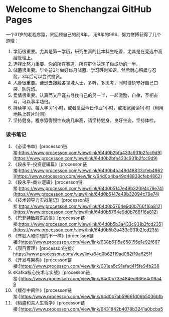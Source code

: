 # Welcome to Shenchangzai GitHub Pages

一个31岁的老程序猿，来回顾自己的前8年。 用8年的996、努力拼搏获得了几个道理：

1. 学历很重要。尤其是第一学历，研究生真的比本科生吃香，尤其是在竞选中高层管理上。
2. 选择比努力重要。你的所在赛道，所在群体决定了你成功的一半。
3. 储蓄很重要。毕业前3年做好每月储蓄、学习理财知识，然后耐心积累与忍耐，3年后可以尝试投资。
4. 人脉很重要。谦逊去接触各领域人士，多听，多思考，同时谨慎守好自己口袋，防忽悠。
5. 爱情很重要。认真而又严谨去寻找自己的另一半，一起激励，自律，互相奋斗，可以事半功倍。
6. 持续学习。每人学习1小时，或者复盘今日作业1小时，或拓宽阅读1小时（利用地铁上碎片时间）
7. 坚持健身。程序猿得慢性疾病几率高，请坚持健身，良好坐姿，坚持体检。


### 读书笔记

1. 《必读书单》[processon链接:https://www.processon.com/view/link/64d0b2bfa433c931b2fcc9d9](https://www.processon.com/view/link/64d0b2bfa433c931b2fcc9d9)
2. 《段永平-投资逻辑篇》[processon链接:https://www.processon.com/view/link/64d0b4ba49d48833cfeb4862](https://www.processon.com/view/link/64d0b4ba49d48833cfeb4862)
3. 《段永平-商业逻辑》[processon链接:https://www.processon.com/view/link/64d0b5147e49b32094c78e74](https://www.processon.com/view/link/64d0b5147e49b32094c78e74)
4. 《技术领导力实战笔记》[processon链接:https://www.processon.com/view/link/64d0b5764e9d0b766f16a812](https://www.processon.com/view/link/64d0b5764e9d0b766f16a812)
5. 《巴菲特致股东的信》[processon链接:https://www.processon.com/view/link/64d0b5b3a433c931b2fcd235](https://www.processon.com/view/link/64d0b5b3a433c931b2fcd235)
6. 《有钱人和你想的不一样》[processon链接:]https://www.processon.com/view/link/638b6115e658155d1e92f667
7. 《项目管理》[processon链接:] https://www.processon.com/view/link/64d0b62119ad082f10a6251f
8. 《开发与架构》[processon链接:]https://www.processon.com/view/link/631ea5c91efad415fe94b236
9. 《Kafka核心技术与实战》[processon链接:]https://www.processon.com/view/link/64d0b73e484ed866e4d19a49
10. 《缓存中间件》[processon链接:]https://www.processon.com/view/link/64d0b7ab59661d06b5036b1b
11. 《稻盛和夫人生哲学》[processon链接:]https://www.processon.com/view/link/6431842b4078b3241a0bcba5

